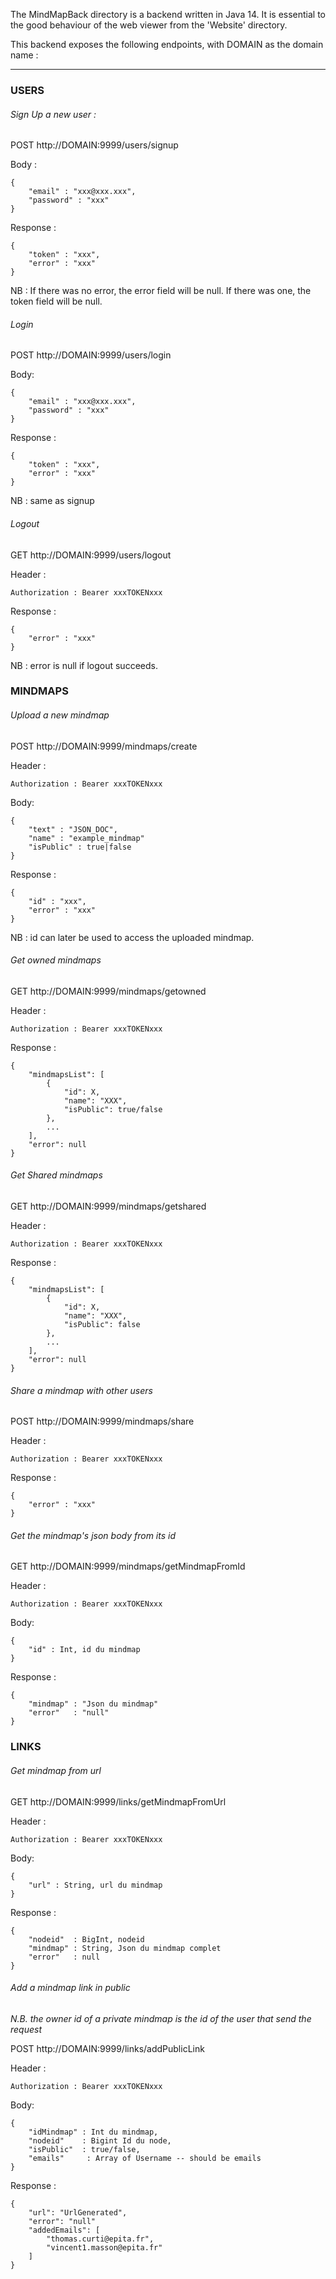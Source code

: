 The MindMapBack directory is a backend written in Java 14.
It is essential to the good behaviour of the web viewer from the 'Website' directory.

This backend exposes the following endpoints, with DOMAIN as the domain name :

-------------------------------------------------------------------------------

### USERS

###### Sign Up a new user :

POST http://DOMAIN:9999/users/signup

Body :
```
{
    "email" : "xxx@xxx.xxx",
    "password" : "xxx"
}
```
Response :
```
{
    "token" : "xxx",
    "error" : "xxx"
}
```
NB : If there was no error, the error field will be null. If there was one, the token field will be null.

###### Login

POST http://DOMAIN:9999/users/login

Body:
```
{
    "email" : "xxx@xxx.xxx",
    "password" : "xxx"
}
```
Response :
```
{
    "token" : "xxx",
    "error" : "xxx"
}
```
NB : same as signup

###### Logout

GET http://DOMAIN:9999/users/logout

Header :

`Authorization : Bearer xxxTOKENxxx`

Response :

```
{
    "error" : "xxx"
}
```
NB : error is null if logout succeeds.

### MINDMAPS

###### Upload a new mindmap

POST http://DOMAIN:9999/mindmaps/create

Header :

`Authorization : Bearer xxxTOKENxxx`

Body:
```
{
    "text" : "JSON_DOC",
    "name" : "example_mindmap"
    "isPublic" : true|false
}
```
Response :
```
{
    "id" : "xxx",
    "error" : "xxx"
}
```
NB : id can later be used to access the uploaded mindmap.

###### Get owned mindmaps

GET http://DOMAIN:9999/mindmaps/getowned

Header :

`Authorization : Bearer xxxTOKENxxx`

Response :
```
{
    "mindmapsList": [
        {
            "id": X,
            "name": "XXX",
            "isPublic": true/false
        },
        ...
    ],
    "error": null
}
```

###### Get Shared mindmaps

GET http://DOMAIN:9999/mindmaps/getshared

Header :

`Authorization : Bearer xxxTOKENxxx`

Response :
```
{
    "mindmapsList": [
        {
            "id": X,
            "name": "XXX",
            "isPublic": false
        },
        ...
    ],
    "error": null
}
```

###### Share a mindmap with other users

POST http://DOMAIN:9999/mindmaps/share

Header :

`Authorization : Bearer xxxTOKENxxx`

Response :
```
{
    "error" : "xxx"
}
```

###### Get the mindmap's json body from its id

GET http://DOMAIN:9999/mindmaps/getMindmapFromId

Header :

`Authorization : Bearer xxxTOKENxxx`

Body:
```
{
    "id" : Int, id du mindmap
}
```

Response :
```
{
    "mindmap" : "Json du mindmap"
    "error"   : "null"
}
```

### LINKS

###### Get mindmap from url

GET http://DOMAIN:9999/links/getMindmapFromUrl

Header :

`Authorization : Bearer xxxTOKENxxx`

Body:
```
{
    "url" : String, url du mindmap
}
```

Response :
```
{
    "nodeid"  : BigInt, nodeid
    "mindmap" : String, Json du mindmap complet
    "error"   : null
}
```

###### Add a mindmap link in public

*N.B. the owner id of a private mindmap is the id of the user that send the request*

POST http://DOMAIN:9999/links/addPublicLink

Header :

`Authorization : Bearer xxxTOKENxxx`

Body:
```
{
    "idMindmap" : Int du mindmap,
    "nodeid"    : Bigint Id du node,
    "isPublic"  : true/false,
    "emails"     : Array of Username -- should be emails
}
```

Response :
```
{
    "url": "UrlGenerated",
    "error": "null"
    "addedEmails": [
        "thomas.curti@epita.fr",
        "vincent1.masson@epita.fr"
    ]
}
```